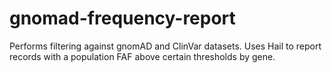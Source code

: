 # gnomad-frequency-report
Performs filtering against gnomAD and ClinVar datasets. Uses Hail to report records with a population FAF above certain thresholds by gene.
